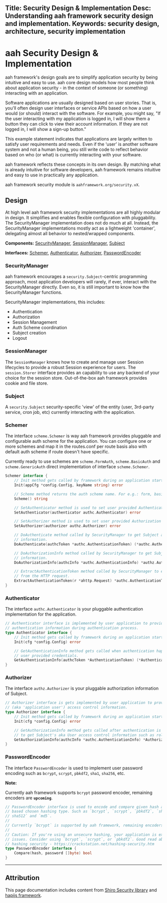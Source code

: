 Title: Security Design & Implementation
Desc: Understanding aah framework security design and implementation.
Keywords: security design, architecture, security implementation
---
# aah Security Design & Implementation

aah framework's design goals are to simplify application security by being intuitive and easy to use. aah core design models how most people think about application security - in the context of someone (or something) interacting with an application.

Software applications are usually designed based on user stories. That is, you'll often design user interfaces or service APIs based on how a user would (or should) interact with the software. For example, you might say, "If the user interacting with my application is logged in, I will show them a button they can click to view their account information. If they are not logged in, I will show a sign-up button."

This example statement indicates that applications are largely written to satisfy user requirements and needs. Even if the ‘user’ is another software system and not a human being, you still write code to reflect behavior based on who (or what) is currently interacting with your software.

aah framework reflects these concepts in its own design. By matching what is already intuitive for software developers, aah framework remains intuitive and easy to use in practically any application.

aah framework security module is `aahframework.org/security.vX`.

## Design

At high level aah framework security implementations are all highly modular in design. It simplifies and enables flexible configuration with pluggability. The SecurityManager implementation does not do much at all. Instead, the SecurityManager implementations mostly act as a lightweight 'container', delegating almost all behavior to nested/wrapped components.

**Components:** [SecurityManager](#securitymanager), [SessionManager](#sessionmanager), [Subject](#subject)

**Interfaces:** [Schemer](#schemer), [Authenticator](#authenticator), [Authorizer](#authorizer), [PasswordEncoder](#passwordencoder)

### SecurityManager

aah framework encourages a `security.Subject`-centric programming approach, most application developers will rarely, if ever, interact with the SecurityManager directly. Even so, it is still important to know how the SecurityManager functions.

SecurityManager implementations, this includes:

  * Authentication
  * Authorization
  * Session Management
  * Auth Scheme coordination
  * Subject creation
  * Logout

### SessionManager

The `SessionManager` knows how to create and manage user Session lifecycles to provide a robust Session experience for users. The `session.Storer` interface provides an capability to use any backend of your choice for the session store. Out-of-the-box aah framework provides cookie and file store.

### Subject

A `security.Subject` security-specific 'view' of the entity (user, 3rd-party service, cron job, etc) currently interacting with the application.

### Schemer

The interface `scheme.Schemer` is way aah framework provides pluggable and configurable auth scheme for the application. You can configure one or more schemes and map it in the routes.conf per route basis also with default auth scheme if route doesn't have specific.

Currently ready to use schemes are `scheme.FormAuth`, `scheme.BasicAuth` and `scheme.GenericAuth` direct implementation of interface `scheme.Schemer`.

```go
Schemer interface {
	// Init method gets called by framework during an application start.
	Init(appCfg *config.Config, keyName string) error

	// Scheme method returns the auth scheme name. For e.g.: form, basic, generic, etc.
	Scheme() string

	// SetAuthenticator method is used to set user provided Authentication implementation.
	SetAuthenticator(authenticator authc.Authenticator) error

	// SetAuthorizer method is used to set user provided Authorization implementation.
	SetAuthorizer(authorizer authz.Authorizer) error

	// DoAuthenticate method called by SecurityManager to get Subject authentication
	// information.
	DoAuthenticate(authcToken *authc.AuthenticationToken) (*authc.AuthenticationInfo, error)

	// DoAuthorizationInfo method called by SecurityManager to get Subject authorization
	// information.
	DoAuthorizationInfo(authcInfo *authc.AuthenticationInfo) *authz.AuthorizationInfo

	// ExtractAuthenticationToken method called by SecurityManager to extract identity details
	// from the HTTP request.
	ExtractAuthenticationToken(r *ahttp.Request) *authc.AuthenticationToken
}
```


### Authenticator

The interface `authc.Authenticator` is your pluggable authentication implementation for the application.

```go
// Authenticator interface is implemented by user application to provide
// authentication information during authentication process.
type Authenticator interface {
	// Init method gets called by framework during an application start.
	Init(cfg *config.Config) error

	// GetAuthenticationInfo method gets called when authentication happens for
	// user provided credentials.
	GetAuthenticationInfo(authcToken *AuthenticationToken) (*AuthenticationInfo, error)
}
```

### Authorizer

The interface `authz.Authorizer` is your pluggable authorization information of Subject.

```go
// Authorizer interface is gets implemented by user application to provide Subject's
// (aka 'application user') access control information.
type Authorizer interface {
	// Init method gets called by framework during an application start.
	Init(cfg *config.Config) error

	// GetAuthorizationInfo method gets called after authentication is successful
	// to get Subject's aka User access control information such as roles and permissions.
	GetAuthorizationInfo(authcInfo *authc.AuthenticationInfo) *AuthorizationInfo
}
```

### PasswordEncoder

The interface `PasswordEncoder` is used to implement user password encoding such as `bcrypt`, `scrypt`, `pbkdf2`, `sha1`, `sha256`, etc.

**Note:**

Currently aah framework supports `bcrypt` password encoder, remaining encoders are **`upcoming`**.

```go
// PasswordEncoder interface is used to encode and compare given hash and password
// based chosen hashing type. Such as `bcrypt`, `scrypt`, `pbkdf2`, `sha1`, `sha256`, `
// sha512` and `md5`.
//
// Currently `bcrypt` is supported by aah framework, remaining encoders are `upcoming`.
//
// Caution: If you're using an unsecure hashing, your application is exposed to security
// issues. Consider using `bcrypt`, `scrypt`, or `pbkdf2`. Good read about
// hashing security - https://crackstation.net/hashing-security.htm
type PasswordEncoder interface {
	Compare(hash, password []byte) bool
}
```

----
## Attribution

This page documentation includes content from [Shiro Security library](https://shiro.apache.org) and [hapijs framework](https://hapijs.com/).
